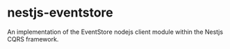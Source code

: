 # nestjs-eventstore
An implementation of the EventStore nodejs client module within the Nestjs CQRS framework.
